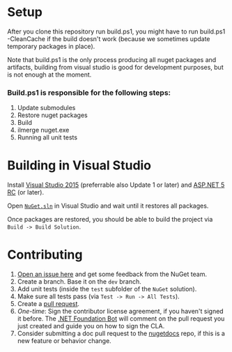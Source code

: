 # Setup

After you clone this repository run build.ps1, you might have to run build.ps1 -CleanCache if the build doesn't work (because we sometimes update temporary packages in place).

Note that build.ps1 is the only process producing all nuget packages and artifacts, building from visual studio is good for development purposes, but is not enough at the moment.

### Build.ps1 is responsible for the following steps:

1. Update submodules
1. Restore nuget packages
1. Build
1. ilmerge nuget.exe
1. Running all unit tests

# Building in Visual Studio

Install [Visual Studio 2015](https://www.visualstudio.com/) (preferrable also Update 1 or later) and [ASP.NET 5 RC](https://get.asp.net/) (or later).

Open [`NuGet.sln`](NuGet.sln) in Visual Studio and wait until it restores all packages.

Once packages are restored, you should be able to build the project via `Build -> Build Solution`.

# Contributing

1. [Open an issue here](https://github.com/NuGet/Home/issues) and get some feedback from the NuGet team.
1. Create a branch. Base it on the `dev` branch.
1. Add unit tests (inside the `test` subfolder of the `NuGet` solution).
1. Make sure all tests pass (via `Test -> Run -> All Tests`).
1. Create a [pull request](https://github.com/NuGet/NuGet.Client/pulls).
1. _One-time_: Sign the contributor license agreement, if you haven't signed it before. The [.NET Foundation Bot](https://github.com/dnfclas) will comment on the pull request you just created and guide you on how to sign the CLA.
1. Consider submitting a doc pull request to the [nugetdocs](https://github.com/NuGet/NuGetDocs/tree/master/NuGet.Docs) repo, if this is a new feature or behavior change.